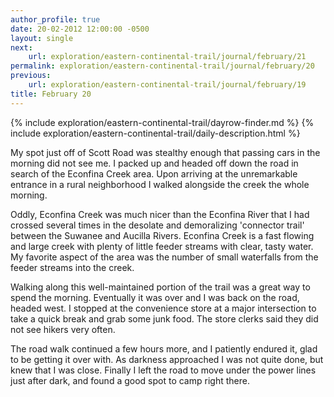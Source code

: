 ```yaml
---
author_profile: true
date: 20-02-2012 12:00:00 -0500
layout: single
next:
    url: exploration/eastern-continental-trail/journal/february/21
permalink: exploration/eastern-continental-trail/journal/february/20
previous:
    url: exploration/eastern-continental-trail/journal/february/19
title: February 20
---
```

{% include exploration/eastern-continental-trail/dayrow-finder.md %}
{% include exploration/eastern-continental-trail/daily-description.html %}

My spot just off of Scott Road was stealthy enough that passing cars in the morning did not see me. I packed up and headed off down the road in search of the Econfina Creek area. Upon arriving at the unremarkable entrance in a rural neighborhood I walked alongside the creek the whole morning.

Oddly, Econfina Creek was much nicer than the Econfina River that I had crossed several times in the desolate and demoralizing 'connector trail' between the Suwanee and Aucilla Rivers. Econfina Creek is a fast flowing and large creek with plenty of little feeder streams with clear, tasty water. My favorite aspect of the area was the number of small waterfalls from the feeder streams into the creek.

Walking along this well-maintained portion of the trail was a great way to spend the morning. Eventually it was over and I was back on the road, headed west. I stopped at the convenience store at a major intersection to take a quick break and grab some junk food. The store clerks said they did not see hikers very often.

The road walk continued a few hours more, and I patiently endured it, glad to be getting it over with. As darkness approached I was not quite done, but knew that I was close. Finally I left the road to move under the power lines just after dark, and found a good spot to camp right there.